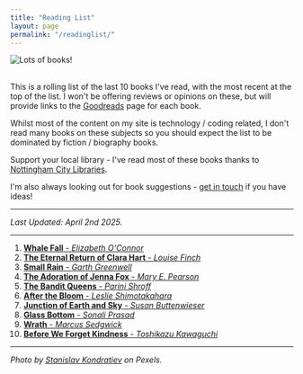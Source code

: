```yaml
---
title: "Reading List"
layout: page
permalink: "/readinglist/"
---
```

<div class="container">
    <div class="row">
        <div class="col-md-12">
            <img src="{{site.baseurl}}/assets/images/readinglistbanner.jpg" class="img-fluid" alt="Lots of books!">
        </div>
    </div>
    <div class="row">
        <div class="col-md-12">
            <br/>
            <p>This is a rolling list of the last 10 books I've read, with the most recent at the top of the list.  I won't be offering reviews or opinions on these, but will provide links to the <a href="https://www.goodreads.com/" target="_blank">Goodreads</a> page for each book.</p>
            <p>Whilst most of the content on my site is technology / coding related, I don't read many books on these subjects so you should expect the list to be dominated by fiction / biography books.</p>
            <p>Support your local library - I've read most of these books thanks to <a href="https://www.nottinghamcitylibraries.co.uk/" target="_blank">Nottingham City Libraries</a>.</p>
            <p>I'm also always looking out for book suggestions - <a href="/contact">get in touch</a> if you have ideas!</p>
            <hr/>
            <p><i>Last Updated: April 2nd 2025.</i></p>
            <hr/>
            <ol>
              <li><a href="https://www.goodreads.com/book/show/195888522-whale-fall" target="_blank"><b>Whale Fall</b> - <i>Elizabeth O'Connor</i></a></li> 
              <li><a href="https://www.goodreads.com/book/show/61255214-the-eternal-return-of-clara-hart" target="_blank"><b>The Eternal Return of Clara Hart</b> - <i>Louise Finch</i></a></li>  
              <li><a href="https://www.goodreads.com/book/show/205363938-small-rain" target="_blank"><b>Small Rain</b> - <i>Garth Greenwell</i></a></li>           
              <li><a href="https://www.goodreads.com/book/show/1902241.The_Adoration_of_Jenna_Fox" target="_blank"><b>The Adoration of Jenna Fox</b> - <i>Mary E. Pearson</i></a></li>   
              <li><a href="https://www.goodreads.com/book/show/61065982-the-bandit-queens" target="_blank"><b>The Bandit Queens</b> - <i>Parini Shroff</i></a></li>   
              <li><a href="https://www.goodreads.com/book/show/30239581-after-the-bloom" target="_blank"><b>After the Bloom</b> - <i>Leslie Shimotakahara</i></a></li>  
              <li><a href="https://www.goodreads.com/book/show/202569615-junction-of-earth-and-sky" target="_blank"><b>Junction of Earth and Sky</b> - <i>Susan Buttenwieser</i></a></li>  
              <li><a href="https://www.goodreads.com/book/show/217260138-glass-bottom" target="_blank"><b>Glass Bottom</b> - <i>Sonali Prasad</i></a></li> 
              <li><a href="https://www.goodreads.com/book/show/60105405-wrath" target="_blank"><b>Wrath</b> - <i>Marcus Sedgwick</i></a></li> 
              <li><a href="https://www.goodreads.com/en/book/show/200998630-before-we-forget-kindness" target="_blank"><b>Before We Forget Kindness</b> - <i>Toshikazu Kawaguchi</i></a></li> 
            </ol>
            <hr/>
            <p><i>Photo by <a href="https://www.pexels.com/photo/books-on-wooden-shelves-inside-library-2908984/" target="_blank">Stanislav Kondratiev</a> on Pexels.</i></p>
         </div>
   </div>
</div>
